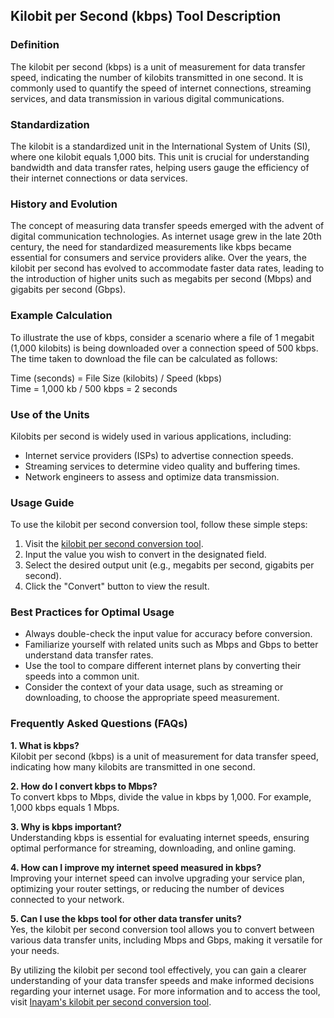 ## Kilobit per Second (kbps) Tool Description

### Definition
The kilobit per second (kbps) is a unit of measurement for data transfer speed, indicating the number of kilobits transmitted in one second. It is commonly used to quantify the speed of internet connections, streaming services, and data transmission in various digital communications.

### Standardization
The kilobit is a standardized unit in the International System of Units (SI), where one kilobit equals 1,000 bits. This unit is crucial for understanding bandwidth and data transfer rates, helping users gauge the efficiency of their internet connections or data services.

### History and Evolution
The concept of measuring data transfer speeds emerged with the advent of digital communication technologies. As internet usage grew in the late 20th century, the need for standardized measurements like kbps became essential for consumers and service providers alike. Over the years, the kilobit per second has evolved to accommodate faster data rates, leading to the introduction of higher units such as megabits per second (Mbps) and gigabits per second (Gbps).

### Example Calculation
To illustrate the use of kbps, consider a scenario where a file of 1 megabit (1,000 kilobits) is being downloaded over a connection speed of 500 kbps. The time taken to download the file can be calculated as follows:

Time (seconds) = File Size (kilobits) / Speed (kbps)  
Time = 1,000 kb / 500 kbps = 2 seconds

### Use of the Units
Kilobits per second is widely used in various applications, including:
- Internet service providers (ISPs) to advertise connection speeds.
- Streaming services to determine video quality and buffering times.
- Network engineers to assess and optimize data transmission.

### Usage Guide
To use the kilobit per second conversion tool, follow these simple steps:
1. Visit the [kilobit per second conversion tool](https://www.inayam.co/unit-converter/data_transfer_speed_si).
2. Input the value you wish to convert in the designated field.
3. Select the desired output unit (e.g., megabits per second, gigabits per second).
4. Click the "Convert" button to view the result.

### Best Practices for Optimal Usage
- Always double-check the input value for accuracy before conversion.
- Familiarize yourself with related units such as Mbps and Gbps to better understand data transfer rates.
- Use the tool to compare different internet plans by converting their speeds into a common unit.
- Consider the context of your data usage, such as streaming or downloading, to choose the appropriate speed measurement.

### Frequently Asked Questions (FAQs)

**1. What is kbps?**  
Kilobit per second (kbps) is a unit of measurement for data transfer speed, indicating how many kilobits are transmitted in one second.

**2. How do I convert kbps to Mbps?**  
To convert kbps to Mbps, divide the value in kbps by 1,000. For example, 1,000 kbps equals 1 Mbps.

**3. Why is kbps important?**  
Understanding kbps is essential for evaluating internet speeds, ensuring optimal performance for streaming, downloading, and online gaming.

**4. How can I improve my internet speed measured in kbps?**  
Improving your internet speed can involve upgrading your service plan, optimizing your router settings, or reducing the number of devices connected to your network.

**5. Can I use the kbps tool for other data transfer units?**  
Yes, the kilobit per second conversion tool allows you to convert between various data transfer units, including Mbps and Gbps, making it versatile for your needs.

By utilizing the kilobit per second tool effectively, you can gain a clearer understanding of your data transfer speeds and make informed decisions regarding your internet usage. For more information and to access the tool, visit [Inayam's kilobit per second conversion tool](https://www.inayam.co/unit-converter/data_transfer_speed_si).